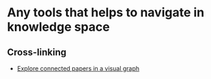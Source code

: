 # Any tools that helps to navigate in knowledge space

## Cross-linking
- [Explore connected papers in a visual graph](https://www.connectedpapers.com/)
